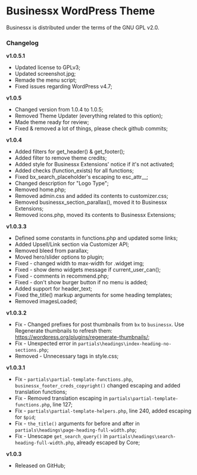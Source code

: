 # Businessx WordPress Theme #
Businessx is distributed under the terms of the GNU GPL v2.0.

### Changelog ###

**v1.0.5.1**
* Updated license to GPLv3;
* Updated screenshot.jpg;
* Remade the menu script;
* Fixed issues regarding WordPress v4.7;

**v1.0.5**
* Changed version from 1.0.4 to 1.0.5;
* Removed Theme Updater (everything related to this option);
* Made theme ready for review;
* Fixed & removed a lot of things, please check github commits;

**v1.0.4**
* Added filters for get_header() & get_footer();
* Added filter to remove theme credits;
* Added style for Businessx Extensions' notice if it's not activated;
* Added checks (function_exists) for all functions;
* Fixed bx_search_placeholder's escaping to esc_attr__;
* Changed description for "Logo Type";
* Removed home.php;
* Removed admin.css and added its contents to customizer.css;
* Removed businessx_section_parallax(), moved it to Businessx Extensions;
* Removed icons.php, moved its contents to Businessx Extensions;

**v1.0.3.3**
* Defined some constants in functions.php and updated some links;
* Added Upsell/Link section via Customizer API;
* Removed bleed from parallax;
* Moved hero/slider options to plugin;
* Fixed - changed width to max-width for .widget img;
* Fixed - show demo widgets message if current_user_can();
* Fixed - comments in recommend.php;
* Fixed - don't show burger button if no menu is added;
* Added support for header_text;
* Fixed the_title() markup arguments for some heading templates;
* Removed imagesLoaded;

**v1.0.3.2**
* Fix - Changed prefixes for post thumbnails from `bx` to `businessx`. Use Regenerate thumbnails to refresh them: https://wordpress.org/plugins/regenerate-thumbnails/;
* Fix - Unexpected error in `partials\headings\index-heading-no-sections.php`;
* Removed - Unnecessary tags in style.css;

**v1.0.3.1**
* Fix - `partials\partial-template-functions.php`, `businessx_footer_creds_copyright()` changed escaping and added translation functions;
* Fix - Removed translation escaping in `partials\partial-template-functions.php`, line 127;
* Fix - `partials\partial-template-helpers.php`, line 240, added escaping for `$pid`;
* Fix - `the_title()` arguments for before and after in `partials\headings\page-heading-full-width.php`;
* Fix - Unescape `get_search_query()` in `partials\headings\search-heading-full-width.php`, already escaped by Core;

**v1.0.3**
* Released on GitHub;
